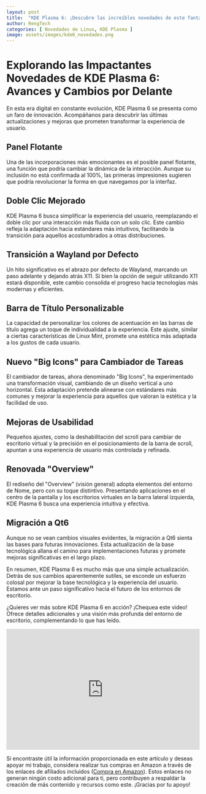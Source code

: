 ```yaml
---
layout: post
title:  "KDE Plasma 6: ¡Descubre las increíbles novedades de este fantástico escritorio!"
author: RengTech
categories: [ Novedades de Linux, KDE Plasma ]
image: assets/images/kde6_novedades.png
---
```

# Explorando las Impactantes Novedades de KDE Plasma 6: Avances y Cambios por Delante

En esta era digital en constante evolución, KDE Plasma 6 se presenta como un faro de innovación. Acompáñanos para descubrir las últimas actualizaciones y mejoras que prometen transformar la experiencia de usuario.

## Panel Flotante

Una de las incorporaciones más emocionantes es el posible panel flotante, una función que podría cambiar la dinámica de la interacción. Aunque su inclusión no está confirmada al 100%, las primeras impresiones sugieren que podría revolucionar la forma en que navegamos por la interfaz.

## Doble Clic Mejorado

KDE Plasma 6 busca simplificar la experiencia del usuario, reemplazando el doble clic por una interacción más fluida con un solo clic. Este cambio refleja la adaptación hacia estándares más intuitivos, facilitando la transición para aquellos acostumbrados a otras distribuciones.

## Transición a Wayland por Defecto

Un hito significativo es el abrazo por defecto de Wayland, marcando un paso adelante y dejando atrás X11. Si bien la opción de seguir utilizando X11 estará disponible, este cambio consolida el progreso hacia tecnologías más modernas y eficientes.

## Barra de Título Personalizable

La capacidad de personalizar los colores de acentuación en las barras de título agrega un toque de individualidad a la experiencia. Este ajuste, similar a ciertas características de Linux Mint, promete una estética más adaptada a los gustos de cada usuario.

## Nuevo "Big Icons" para Cambiador de Tareas

El cambiador de tareas, ahora denominado "Big Icons", ha experimentado una transformación visual, cambiando de un diseño vertical a uno horizontal. Esta adaptación pretende alinearse con estándares más comunes y mejorar la experiencia para aquellos que valoran la estética y la facilidad de uso.

## Mejoras de Usabilidad

Pequeños ajustes, como la deshabilitación del scroll para cambiar de escritorio virtual y la precisión en el posicionamiento de la barra de scroll, apuntan a una experiencia de usuario más controlada y refinada.

## Renovada "Overview"

El rediseño del "Overview" (visión general) adopta elementos del entorno de Nome, pero con su toque distintivo. Presentando aplicaciones en el centro de la pantalla y los escritorios virtuales en la barra lateral izquierda, KDE Plasma 6 busca una experiencia intuitiva y efectiva.

## Migración a Qt6

Aunque no se vean cambios visuales evidentes, la migración a Qt6 sienta las bases para futuras innovaciones. Esta actualización de la base tecnológica allana el camino para implementaciones futuras y promete mejoras significativas en el largo plazo.

En resumen, KDE Plasma 6 es mucho más que una simple actualización. Detrás de sus cambios aparentemente sutiles, se esconde un esfuerzo colosal por mejorar la base tecnológica y la experiencia del usuario. Estamos ante un paso significativo hacia el futuro de los entornos de escritorio.


¿Quieres ver más sobre KDE Plasma 6 en acción? ¡Chequea este video! Ofrece detalles adicionales y una visión más profunda del entorno de escritorio, complementando lo que has leído.


<iframe style="width:100%;" height="315" src="https://www.youtube.com/embed/_go5LlaFkhU?si=8Nilu28-HciXbk9P" frameborder="0" allowfullscreen></iframe>

Si encontraste útil la información proporcionada en este artículo y deseas apoyar mi trabajo, considera realizar tus compras en Amazon a través de los enlaces de afiliados incluidos (<a href="https://amzn.to/3Rknqjn" rel="nofollow">Compra en Amazon</a>). Estos enlaces no generan ningún costo adicional para ti, pero contribuyen a respaldar la creación de más contenido y recursos como este. ¡Gracias por tu apoyo!


